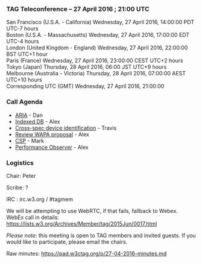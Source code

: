 ### TAG Teleconference – 27 April 2016 ; 21:00 UTC

San Francisco (U.S.A. - California)	Wednesday, 27 April 2016, 14:00:00	PDT	UTC-7 hours  
Boston (U.S.A. - Massachusetts)	Wednesday, 27 April 2016, 17:00:00	EDT	UTC-4 hours  
London (United Kingdom - England)	Wednesday, 27 April 2016, 22:00:00	BST	UTC+1 hour  
Paris (France)	Wednesday, 27 April 2016, 23:00:00	CEST	UTC+2 hours  
Tokyo (Japan)	Thursday, 28 April 2016, 06:00	JST	UTC+9 hours  
Melbourne (Australia - Victoria)	Thursday, 28 April 2016, 07:00:00	AEST	UTC+10 hours  
Corresponding UTC (GMT)	Wednesday, 27 April 2016, 21:00:00	 

### Call Agenda
* [ARIA](https://github.com/w3ctag/spec-reviews/issues/107) - Dan
* [Indexed DB](https://github.com/w3ctag/spec-reviews/issues/84) - Alex
* [Cross-spec device identification](https://github.com/w3ctag/spec-reviews/issues/64) - Travis
* [Review WAPA proposal](https://github.com/w3ctag/spec-reviews/issues/63) - Alex
* [CSP](https://github.com/w3ctag/spec-reviews/issues/42) - Mark
* [Performance Observer](https://github.com/w3ctag/spec-reviews/issues/18) - Alex


### Logistics

Chair: Peter

Scribe: ?

IRC : irc.w3.org / #tagmem

We will be attempting to use WebRTC, if that fails, fallback to Webex.
WebEx call in details: https://lists.w3.org/Archives/Member/tag/2015Jun/0017.html

*Please note*: this meeting is open to TAG members and invited guests. If you would like to participate, please email the chairs.

Raw minutes: https://pad.w3ctag.org/p/27-04-2016-minutes.md
